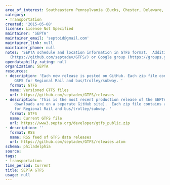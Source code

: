 ```yaml
---
area_of_interest: Southeastern Pennsylvania (Bucks, Chester, Delaware, Montgomery, Philadelphia counties)
category: 
- Transportation
created: '2015-05-08'
license: License Not Specified
maintainer: 'SEPTA'
maintainer_email: 'septoid@gmail.com'
maintainer_link: null
maintainer_phone: null
notes: 'SEPTA schedule and location information in GTFS format.  Additional informatoion can be found on GitHub
  (https://github.com/septadev/GTFS/) or Google group (https://groups.google.com/forum/#!forum/septadev)'
opendataphilly_rating: null
organization: SEPTA
resources:
- description: 'Each new release is posted on GitHub. Each zip file contains a separate
    GSFS for Regional Rail and bus/trolley/subway. '
  format: GTFS
  name: Versioned GTFS files
  url: https://github.com/septadev/GTFS/releases
- description: 'This is the most recent production release of the SEPTA GTFS file (versioned
    downloads are on a separate GitHub site).  Each zip file contains a separate GSFS
    for Regional Rail and bus/trolley/subway. '
  format: GTFS
  name: Current GTFS file
  url: https://www3.septa.org/developer/gtfs_public.zip
- description: ''
  format: RSS
  name: RSS feed of GTFS data releases
  url: https://github.com/septadev/GTFS/releases.atom
schema: philadelphia
source: 
tags:
- transportation
time_period: Current
title: SEPTA GTFS
usage: null
---
```

